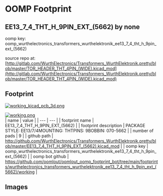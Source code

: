 # OOMP Footprint  
## EE13_7_4_THT_H_9PIN_EXT_(5662)  by none  
  
oomp key: oomp_wurthelectronics_transformers_wurthelektronik_ee13_7_4_tht_h_9pin_ext_(5662)  
  
source repo at: [http://gitlab.com/WurthElectronics/Transformers_WurthElektronik.pretty/blob/master/TOR_HEADER_THT_4PIN_(WIDE).kicad_mod](http://gitlab.com/WurthElectronics/Transformers_WurthElektronik.pretty/blob/master/TOR_HEADER_THT_4PIN_(WIDE).kicad_mod)  
## Footprint  
  
[![working_kicad_pcb_3d.png](working_kicad_pcb_3d_600.png)](working_kicad_pcb_3d.png)  
  
[![working.png](working_600.png)](working.png)  
| name | value | 
| --- | --- | 
| footprint name | EE13_7_4_THT_H_9PIN_EXT_(5662) | 
| footprint description | PACKAGE STYLE: EE13/7/4MOUNTING: THTPINS: 9BOBBIN: 070-5662 | 
| number of pads | 9 | 
| github path | http://github.com/WurthElectronics/Transformers_WurthElektronik.pretty/blob/master/EE13_7_4_THT_H_9PIN_EXT_(5662).kicad_mod | 
| oomp key | oomp_wurthelectronics_transformers_wurthelektronik_ee13_7_4_tht_h_9pin_ext_(5662) | 
| oomp bot github | https://github.com/oomlout/oomlout_oomp_footprint_bot/tree/main/footprints/wurthelectronics_transformers_wurthelektronik_ee13_7_4_tht_h_9pin_ext_(5662)/working | 
## Images  
